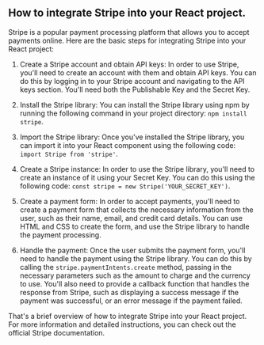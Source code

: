 
## How to integrate Stripe into your React project.

Stripe is a popular payment processing platform that allows you to accept payments online. Here are the basic steps for integrating Stripe into your React project:

1.  Create a Stripe account and obtain API keys: In order to use Stripe, you'll need to create an account with them and obtain API keys. You can do this by logging in to your Stripe account and navigating to the API keys section. You'll need both the Publishable Key and the Secret Key.

2.  Install the Stripe library: You can install the Stripe library using npm by running the following command in your project directory: `npm install stripe`.

3.  Import the Stripe library: Once you've installed the Stripe library, you can import it into your React component using the following code: `import Stripe from 'stripe'`.

4.  Create a Stripe instance: In order to use the Stripe library, you'll need to create an instance of it using your Secret Key. You can do this using the following code: `const stripe = new Stripe('YOUR_SECRET_KEY')`.

5.  Create a payment form: In order to accept payments, you'll need to create a payment form that collects the necessary information from the user, such as their name, email, and credit card details. You can use HTML and CSS to create the form, and use the Stripe library to handle the payment processing.

6.  Handle the payment: Once the user submits the payment form, you'll need to handle the payment using the Stripe library. You can do this by calling the `stripe.paymentIntents.create` method, passing in the necessary parameters such as the amount to charge and the currency to use. You'll also need to provide a callback function that handles the response from Stripe, such as displaying a success message if the payment was successful, or an error message if the payment failed.

That's a brief overview of how to integrate Stripe into your React project. For more information and detailed instructions, you can check out the official Stripe documentation.

